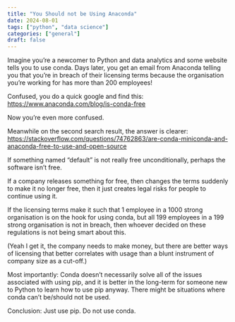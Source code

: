 ```yaml
---
title: "You Should not be Using Anaconda"
date: 2024-08-01
tags: ["python", "data science"]
categories: ["general"]
draft: false
---
```



Imagine you’re a newcomer to Python and data analytics and some website tells you to use conda. Days later, you get an email from Anaconda telling you that you’re in breach of their licensing terms because the organisation you’re working for has more than 200 employees!

Confused, you do a quick google and find this: https://www.anaconda.com/blog/is-conda-free

Now you’re even more confused.

Meanwhile on the second search result, the answer is clearer: https://stackoverflow.com/questions/74762863/are-conda-miniconda-and-anaconda-free-to-use-and-open-source

If something named “default” is not really free unconditionally, perhaps the software isn’t free.

If a company releases something for free, then changes the terms suddenly to make it no longer free, then it just creates legal risks for people to continue using it.

If the licensing terms make it such that 1 employee in a 1000 strong organisation is on the hook for using conda, but all 199 employees in a 199 strong organisation is not in breach, then whoever decided on these regulations is not being smart about this.

(Yeah I get it, the company needs to make money, but there are better ways of licensing that better correlates with usage than a blunt instrument of company size as a cut-off.)

Most importantly: Conda doesn’t necessarily solve all of the issues associated with using pip, and it is better in the long-term for someone new to Python to learn how to use pip anyway. There might be situations where conda can’t be/should not be used.

Conclusion: Just use pip. Do not use conda.


